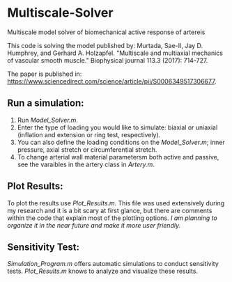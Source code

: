 # Multiscale-Solver
Multiscale model solver of biomechanical active response of artereis

This code is solving the model published by:
Murtada, Sae-II, Jay D. Humphrey, and Gerhard A. Holzapfel.
"Multiscale and multiaxial mechanics of vascular smooth muscle." Biophysical journal 113.3 (2017): 714-727.

The paper is published in: https://www.sciencedirect.com/science/article/pii/S0006349517306677.

Run a simulation:
-----------------
1. Run *Model_Solver.m*.
2. Enter the type of loading you would like to simulate: biaxial or uniaxial (inflation and extension or ring test, respectively).
3. You can also define the loading conditions on the *Model_Solver.m*; inner pressure, axial stretch or circumferential stretch.
4. To change arterial wall material parametersm both active and passive, see the varaibles in the artery class in *Artery.m*.

Plot Results:
-------------
To plot the results use *Plot_Results.m*. This file was used extensively during my research and it is a bit scary at first glance, but there are comments within the code that explain most of the plotting options.
*I am planning to organize it in the near future and make it more user friendly.*

Sensitivity Test:
-----------------
*Simulation_Program.m* offers automatic simulations to conduct sensitivity tests. *Plot_Results.m* knows to analyze and visualize these results.
